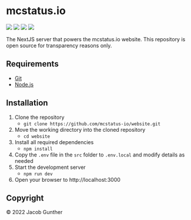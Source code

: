 # mcstatus.io
![](https://img.shields.io/github/languages/code-size/mcstatus-io/website)
[![](https://img.shields.io/github/issues/mcstatus-io/website)](https://github.com/mcstatus-io/website/issues)
[![](https://img.shields.io/github/actions/workflow/status/mcstatus-io/website/node.js.yml)](https://github.com/mcstatus-io/website/actions)
[![](https://img.shields.io/uptimerobot/ratio/m790234582-15fa01814434ec8c2dc75568)](https://status.mcstatus.io/)

The NextJS server that powers the mcstatus.io website. This repository is open source for transparency reasons only.

## Requirements

- [Git](https://git-scm.com/)
- [Node.js](https://nodejs.org/en/)

## Installation

1. Clone the repository
    - `git clone https://github.com/mcstatus-io/website.git`
2. Move the working directory into the cloned repository
    - `cd website`
3. Install all required dependencies
    - `npm install`
4. Copy the `.env` file in the `src` folder to `.env.local` and modify details as needed
5. Start the development server
    - `npm run dev`
6. Open your browser to http://localhost:3000

## Copyright
&copy; 2022 Jacob Gunther